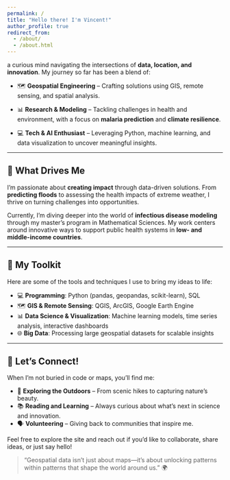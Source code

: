 ```yaml
---
permalink: /
title: "Hello there! I'm Vincent!"
author_profile: true
redirect_from: 
  - /about/
  - /about.html
---
```


a curious mind navigating the intersections of **data, location, and innovation**. My journey so far has been a blend of:  

- 🗺️ **Geospatial Engineering** – Crafting solutions using GIS, remote sensing, and spatial analysis.

- 📊 **Research & Modeling** – Tackling challenges in health and environment, with a focus on **malaria prediction** and **climate resilience**.

- 💻 **Tech & AI Enthusiast** – Leveraging Python, machine learning, and data visualization to uncover meaningful insights.  

---

## 🌟 What Drives Me  

I’m passionate about **creating impact** through data-driven solutions. From **predicting floods** to assessing the health impacts of extreme weather, I thrive on turning challenges into opportunities.  

Currently, I’m diving deeper into the world of **infectious disease modeling** through my master’s program in Mathematical Sciences. My work centers around innovative ways to support public health systems in **low- and middle-income countries**.

---

## 🧠 My Toolkit  

Here are some of the tools and techniques I use to bring my ideas to life:  
- 💻 **Programming**: Python (pandas, geopandas, scikit-learn), SQL  
- 🗺️ **GIS & Remote Sensing**: QGIS, ArcGIS, Google Earth Engine  
- 📊 **Data Science & Visualization**: Machine learning models, time series analysis, interactive dashboards  
- 🌐 **Big Data**: Processing large geospatial datasets for scalable insights  

---

## 🎯 Let’s Connect!  

When I’m not buried in code or maps, you’ll find me:  
- 🌄 **Exploring the Outdoors** – From scenic hikes to capturing nature’s beauty.  
- 📚 **Reading and Learning** – Always curious about what’s next in science and innovation.  
- 🗣️ **Volunteering** – Giving back to communities that inspire me.  

Feel free to explore the site and reach out if you’d like to collaborate, share ideas, or just say hello!


> “Geospatial data isn’t just about maps—it’s about unlocking patterns within patterns that shape the world around us.” 🌍

